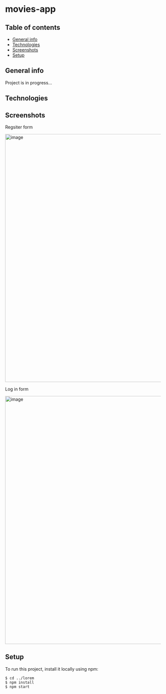 # movies-app

## Table of contents
* [General info](#general-info)
* [Technologies](#technologies)
* [Screenshots](#screenshots)
* [Setup](#setup)

## General info
Project is in progress...
	
## Technologies


## Screenshots
Regsiter form

<img width="800" alt="image" src="https://github.com/Afafrr/movies-full/assets/118637963/ddbdda6a-0803-4ccf-8e41-13f225a15049">

Log in form

<img width="800" alt="image" src="https://github.com/Afafrr/movies-full/assets/118637963/d6c0d770-b860-4ecc-a6d9-d95315376ccb">

	
## Setup
To run this project, install it locally using npm:

```
$ cd ../lorem
$ npm install
$ npm start
```
